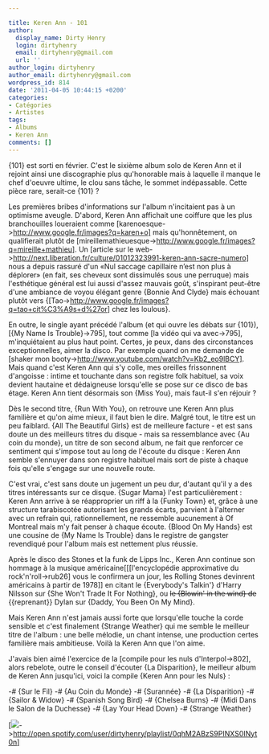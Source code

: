 ```yaml
---

title: Keren Ann - 101
author:
  display_name: Dirty Henry
  login: dirtyhenry
  email: dirtyhenry@gmail.com
  url: ''
author_login: dirtyhenry
author_email: dirtyhenry@gmail.com
wordpress_id: 814
date: '2011-04-05 10:44:15 +0200'
categories:
- Catégories
- Artistes
tags:
- Albums
- Keren Ann
comments: []
---
```

{101} est sorti en février. C'est le sixième album solo de Keren Ann et il rejoint ainsi une discographie plus qu'honorable mais à laquelle il manque le chef d'oeuvre ultime, le clou sans tâche, le sommet indépassable. Cette pièce rare, serait-ce {101} ?

Les premières bribes d'informations sur l'album n'incitaient pas à un optimisme aveugle. D'abord, Keren Ann affichait une coiffure que les plus branchouilles loueraient comme [karenoesque->http://www.google.fr/images?q=karen+o] mais qu'honnêtement, on qualifierait plutôt de [mireillemathieuesque->http://www.google.fr/images?q=mireille+mathieu]. Un [article sur le web->http://next.liberation.fr/culture/01012323991-keren-ann-sacre-numero] nous a depuis rassuré d'un «Nul saccage capillaire n’est non plus à déplorer» (en fait, ses cheveux sont dissimulés sous une perruque) mais l'esthétique général est lui aussi d'assez mauvais goût, s'inspirant peut-être d'une ambiance de voyou élégant genre {Bonnie And Clyde} mais échouant plutôt vers {[Tao->http://www.google.fr/images?q=tao+cit%C3%A9s+d%27or] chez les loulous}.

En outre, le single ayant précédé l'album (et qui ouvre les débats sur {101}), [{My Name Is Trouble}->795], tout comme [la vidéo qui va avec->795], m'inquiétaient au plus haut point. Certes, je peux, dans des circonstances exceptionnelles, aimer la disco. Par exemple quand on me demande de [shaker mon booty->http://www.youtube.com/watch?v=Kb2_eo9lBCY]. Mais quand c'est Keren Ann qui s'y colle, mes oreilles frissonnent d'angoisse : intime et touchante dans son registre folk habituel, sa voix devient hautaine et dédaigneuse lorsqu'elle se pose sur ce disco de bas étage. Keren Ann tient désormais son {Miss You}, mais faut-il s'en réjouir ?

<img477>

Dès le second titre, {Run With You}, on retrouve une Keren Ann plus familière et qu'on aime mieux, il faut bien le dire. Malgré tout, le titre est un peu faiblard. {All The Beautiful Girls} est de meilleure facture - et est sans doute un des meilleurs titres du disque - mais sa ressemblance avec {Au coin du monde}, un titre de son second album, ne fait que renforcer ce sentiment qui s'impose tout au long de l'écoute du disque : Keren Ann semble s'ennuyer dans son registre habituel mais sort de piste à chaque fois qu'elle s'engage sur une nouvelle route.

C'est vrai, c'est sans doute un jugement un peu dur, d'autant qu'il y a des titres intéressants sur ce disque. {Sugar Mama} l'est particulièrement : Keren Ann arrive à se réapproprier un riff à la {Funky Town} et, grâce à une structure tarabiscotée autorisant les grands écarts, parvient à l'alterner avec un refrain qui, rationnellement, ne ressemble aucunement à Of Montreal mais m'y fait penser à chaque écoute. {Blood On My Hands} est une cousine de {My Name Is Trouble} dans le registre de gangster revendiqué pour l'album mais est nettement plus réussie.

<img476>

Après le disco des Stones et la funk de Lipps Inc., Keren Ann continue son hommage à la musique américaine[[[l'encyclopédie approximative du rock'n'roll->rub26] vous le confirmera un jour, les Rolling Stones devinrent américains à partir de 1978]] en citant le {Everybody's Talkin'} d'Harry Nilsson sur {She Won't Trade It For Nothing}, ou <strike>le {Blowin' in the wind} de</strike> {{reprenant}} Dylan sur {Daddy, You Been On My Mind}.

Mais Keren Ann n'est jamais aussi forte que lorsqu'elle touche la corde sensible et c'est finalement {Strange Weather} qui me semble le meilleur titre de l'album : une belle mélodie, un chant intense, une production certes familière mais ambitieuse. Voilà la Keren Ann que l'on aime.

J'avais bien aimé l'exercice de la [compile pour les nuls d'Interpol->802], alors rebelote, outre le conseil d'écouter {La Disparition}, le meilleur album de Keren Ann jusqu'ici, voici la compile {Keren Ann pour les Nuls} :

-# {Sur le Fil}
-# {Au Coin du Monde}
-# {Surannée}
-# {La Disparition}
-# {Sailor & Widow}
-# {Spanish Song Bird}
-# {Chelsea Burns}
-# {Midi Dans le Salon de la Duchesse}
-# {Lay Your Head Down}
-# {Strange Weather}

[<img src="/squelettes/images/spotify-button.png" />->http://open.spotify.com/user/dirtyhenry/playlist/0qhM2ABzS9PINXS0INyt0n]
